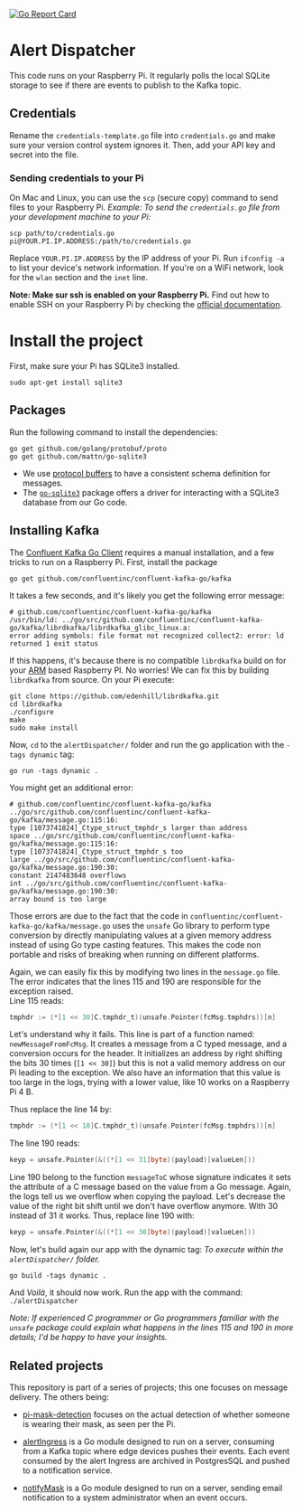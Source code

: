 [![Go Report Card](https://goreportcard.com/badge/github.com/fpaupier/alertDispatcher)](https://goreportcard.com/report/github.com/fpaupier/alertDispatcher)

# Alert Dispatcher

This code runs on your Raspberry Pi. It regularly polls the local SQLite storage to see if there are events
to publish to the Kafka topic.

## Credentials
Rename the `credentials-template.go` file into `credentials.go` and make sure your version control system ignores it.
Then, add your API key and secret into the file.

### Sending credentials to your Pi
On Mac and Linux, you can use the `scp` (secure copy) command to send files to your Raspberry Pi.
_Example: To send the `credentials.go` file from your development machine to your Pi:_
```shell script
scp path/to/credentials.go pi@YOUR.PI.IP.ADDRESS:/path/to/credentials.go
```   
Replace ``YOUR.PI.IP.ADDRESS`` by the IP address of your Pi. 
Run `ifconfig -a` to list your device's network information. If you're on a WiFi network, look for the `wlan` section and the 
`inet` line.

**Note: Make sur ssh is enabled on your Raspberry Pi.**
Find out how to enable SSH on your Raspberry Pi by checking the [official documentation](https://www.raspberrypi.org/documentation/remote-access/ssh/).



# Install the project

First, make sure your Pi has SQLite3 installed.
```shell script
sudo apt-get install sqlite3
```

## Packages
Run the following command to install the dependencies:
````shell script
go get github.com/golang/protobuf/proto
go get github.com/mattn/go-sqlite3
```` 

- We use [protocol buffers](https://developers.google.com/protocol-buffers) to have a consistent schema definition for messages.
- The [`go-sqlite3`](https://github.com/mattn/go-sqlite3) package offers a driver for interacting with a SQLite3 database from our Go code.  


## Installing Kafka
The [Confluent Kafka Go Client](https://github.com/confluentinc/confluent-kafka-go) requires a manual installation, and a few tricks
to run on a Raspberry Pi. First, install the package

````shell script
go get github.com/confluentinc/confluent-kafka-go/kafka
```` 

It takes a few seconds, and it's likely you get the following error message:
```
# github.com/confluentinc/confluent-kafka-go/kafka
/usr/bin/ld: ../go/src/github.com/confluentinc/confluent-kafka-go/kafka/librdkafka/librdkafka_glibc_linux.a:
error adding symbols: file format not recognized collect2: error: ld
returned 1 exit status
```
If this happens, it's because there is no compatible `librdkafka` build on for your [ARM](https://en.wikipedia.org/wiki/ARM_architecture) based Raspberry PI. No worries! 
 We can fix this by building `librdkafka` from source. On your Pi execute:
 ````shell script
git clone https://github.com/edenhill/librdkafka.git
cd librdkafka
./configure
make
sudo make install
````
Now, `cd` to the `alertDispatcher/` folder and run the go application with the `-tags dynamic` tag: 
````shell script
go run -tags dynamic .
````
You might get an additional error:
````text
# github.com/confluentinc/confluent-kafka-go/kafka
../go/src/github.com/confluentinc/confluent-kafka-go/kafka/message.go:115:16:
type [1073741824]_Ctype_struct_tmphdr_s larger than address
space ../go/src/github.com/confluentinc/confluent-kafka-go/kafka/message.go:115:16:
type [1073741824]_Ctype_struct_tmphdr_s too
large ../go/src/github.com/confluentinc/confluent-kafka-go/kafka/message.go:190:30:
constant 2147483648 overflows
int ../go/src/github.com/confluentinc/confluent-kafka-go/kafka/message.go:190:30:
array bound is too large
````
Those errors are due to the fact that the code in ``confluentinc/confluent-kafka-go/kafka/message.go`` uses the `unsafe` Go library to perform type conversion by directly manipulating values at a given 
memory address instead of using Go type casting features. This makes the code non portable and risks of breaking when running on different platforms.

Again, we can easily fix this by modifying two lines in the `message.go` file. The error indicates that the lines 115 and 190 are responsible for the exception raised.  
Line 115 reads: 
```go
tmphdr := (*[1 << 30]C.tmphdr_t)(unsafe.Pointer(fcMsg.tmphdrs))[n]
```
Let's understand why it fails. This line is part of a function named: ``newMessageFromFcMsg``.  It creates a message 
from a C typed message, and a conversion occurs for the header. It initializes an address by right shifting the
bits 30 times (`[1 << 30]`) but this is not a valid memory address on our Pi leading to the exception. We also have an
information that this value is too large in the logs, trying with a lower value, like 10 works on a Raspberry Pi 4 B.

Thus replace the line 14 by:
````go
tmphdr := (*[1 << 10]C.tmphdr_t)(unsafe.Pointer(fcMsg.tmphdrs))[n]
````

The line 190 reads:
 ```go
keyp = unsafe.Pointer(&((*[1 << 31]byte)(payload)[valueLen]))
```
Line 190 belong to the function ``messageToC`` whose signature indicates it sets the attribute of a C message based on the value from a Go message.
Again, the logs tell us we overflow when copying the payload. Let's decrease the value of the right bit shift until we don't have overflow anymore.
With 30 instead of 31 it works. Thus, replace line 190 with:
 ```go
keyp = unsafe.Pointer(&((*[1 << 30]byte)(payload)[valueLen]))
```

Now, let's build again our app with the dynamic tag:
_To execute within the `alertDispatcher/` folder._
```shell script
go build -tags dynamic .
```
And _Voilà_, it should now work. Run the app with the command: `./alertDispatcher`


_Note: If experienced C programmer or Go programmers familiar with the `unsafe` package could explain what happens in the lines 115 and 190 in more
details; I'd be happy to have your insights._ 

## Related projects

This repository is part of a series of projects; this one focuses on message delivery. The others being:

- [pi-mask-detection](https://github.com/fpaupier/pi-mask-detection) focuses on the actual detection of whether someone is 
wearing their mask, as seen per the Pi.

- [alertIngress](https://github.com/fpaupier/alertIngress) is a Go module designed to run on a server, consuming from a Kafka topic where edge devices pushes their events. Each event consumed by the alert Ingress are archived in PostgresSQL and pushed to a notification service.

- [notifyMask](https://github.com/fpaupier/notifyMask) is a Go module designed to run on a server, sending email notification to a system administrator when an event occurs.
